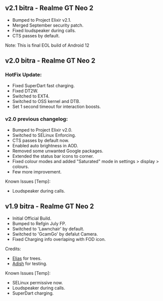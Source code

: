 ## v2.1 bitra - Realme GT Neo 2
- Bumped to Project Elixir v2.1.
- Merged September security patch.
- Fixed loudspeaker during calls.
- CTS passes by default.

Note:  This is final EOL build of Android 12

## v2.0 bitra - Realme GT Neo 2

### HotFix Update:
- Fixed SuperDart fast charging.
- Fixed DT2W.
- Switched to EXT4.
- Switched to OSS kernel and DTB.
- Set 1 second timeout for interaction boosts.

### v2.0 previous changelog:
- Bumped to Project Elixir v2.0.
- Switched to SELinux Enforcing.
- CTS passes by default now.
- Enabled auto brightness in AOD.
- Removed some unwanted Google packages.
- Extended the status bar icons to corner.
- Fixed colour modes and added "Saturated" mode in settings > display > colours.
- Few more improvement.

Known Issues [Temp]:
- Loudspeaker during calls.

## v1.9 bitra - Realme GT Neo 2

- Initial Official Build.
- Bumped to Refgin July FP.
- Switched to 'Lawnchair' by default.
- Switched to 'GcamGo' by defalut Camera.
- Fixed Charging info overlaping with FOD icon.

Credits: 
- [Elias](https://t.me/TheMalachite) for trees.
- [Adish](https://t.me/adish_11) for testing.

Known Issues [Temp]:
- SELinux permissive now.
- Loudspeaker during calls.
- SuperDart charging.
